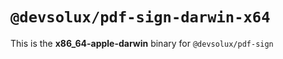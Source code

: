 # `@devsolux/pdf-sign-darwin-x64`

This is the **x86_64-apple-darwin** binary for `@devsolux/pdf-sign`
